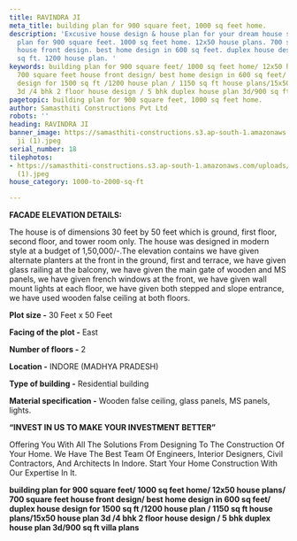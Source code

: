 ```yaml
---
title: RAVINDRA JI
meta_title: building plan for 900 square feet, 1000 sq feet home.
description: 'Excusive house design & house plan for your dream house seeker.  building
  plan for 900 square feet. 1000 sq feet home. 12x50 house plans. 700 square feet
  house front design. best home design in 600 sq feet. duplex house design for 1500
  sq ft. 1200 house plan. '
keywords: building plan for 900 square feet/ 1000 sq feet home/ 12x50 house plans/
  700 square feet house front design/ best home design in 600 sq feet/ duplex house
  design for 1500 sq ft /1200 house plan / 1150 sq ft house plans/15x50 house plan
  3d /4 bhk 2 floor house design / 5 bhk duplex house plan 3d/900 sq ft villa plans
pagetopic: building plan for 900 square feet, 1000 sq feet home.
author: Samasthiti Constructions Pvt Ltd
robots: ''
heading: RAVINDRA JI
banner_image: https://samasthiti-constructions.s3.ap-south-1.amazonaws.com/uploads/ravindra
  ji (1).jpeg
serial_number: 18
tilephotos:
- https://samasthiti-constructions.s3.ap-south-1.amazonaws.com/uploads/ravindra ji
  (1).jpeg
house_category: 1000-to-2000-sq-ft

---
```

**FACADE ELEVATION DETAILS:**

The house is of dimensions 30 feet by 50 feet which is ground, first floor, second floor, and tower room only. The house was designed in modern style at a budget of 1,50,000/-.The elevation contains we have given alternate planters at the front in the ground, first and terrace, we have given glass railing at the balcony, we have given the main gate of wooden and MS panels, we have given french windows at the front, we have given wall mount lights at each floor, we have given both stepped and slope entrance, we have used wooden false ceiling at both floors.

**Plot size -** 30 Feet x 50 Feet

**Facing of the plot -** East

**Number of floors -** 2

**Location -** INDORE (MADHYA PRADESH)

**Type of building -** Residential building

**Material specification -** Wooden false ceiling, glass panels, MS panels, lights.

  
**“INVEST IN US TO MAKE YOUR INVESTMENT BETTER”**

Offering You With All The Solutions From Designing To The Construction Of Your Home. We Have The Best Team Of Engineers, Interior Designers, Civil Contractors, And Architects In Indore. Start Your Home Construction With Our Expertise In It.

**building plan for 900 square feet/ 1000 sq feet home/ 12x50 house plans/ 700 square feet house front design/ best home design in 600 sq feet/ duplex house design for 1500 sq ft /1200 house plan / 1150 sq ft house plans/15x50 house plan 3d /4 bhk 2 floor house design / 5 bhk duplex house plan 3d/900 sq ft villa plans**